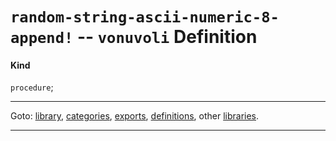 

<a id='definition__vonuvoli__random-string-ascii-numeric-8-append_21'></a>

# `random-string-ascii-numeric-8-append!` -- `vonuvoli` Definition


<a id='definition__vonuvoli__random-string-ascii-numeric-8-append_21__kind'></a>

#### Kind

`procedure`;

----

Goto: [library](../../vonuvoli/_index.md#library__vonuvoli), [categories](../../vonuvoli/categories/_index.md#toc__vonuvoli__categories), [exports](../../vonuvoli/exports/_index.md#toc__vonuvoli__exports), [definitions](../../vonuvoli/definitions/_index.md#toc__vonuvoli__definitions), other [libraries](../../_libraries.md#toc__libraries).

----

